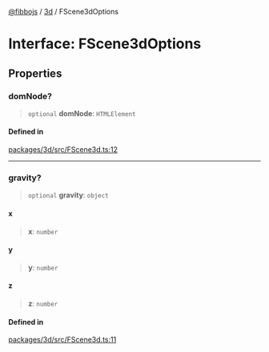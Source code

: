 [@fibbojs](/api/index) / [3d](/api/3d) / FScene3dOptions

# Interface: FScene3dOptions

## Properties

### domNode?

> `optional` **domNode**: `HTMLElement`

#### Defined in

[packages/3d/src/FScene3d.ts:12](https://github.com/fibbojs/fibbo/blob/0743d3ecbe169ee26bac94fe1f739f65dc5abae3/packages/3d/src/FScene3d.ts#L12)

***

### gravity?

> `optional` **gravity**: `object`

#### x

> **x**: `number`

#### y

> **y**: `number`

#### z

> **z**: `number`

#### Defined in

[packages/3d/src/FScene3d.ts:11](https://github.com/fibbojs/fibbo/blob/0743d3ecbe169ee26bac94fe1f739f65dc5abae3/packages/3d/src/FScene3d.ts#L11)
